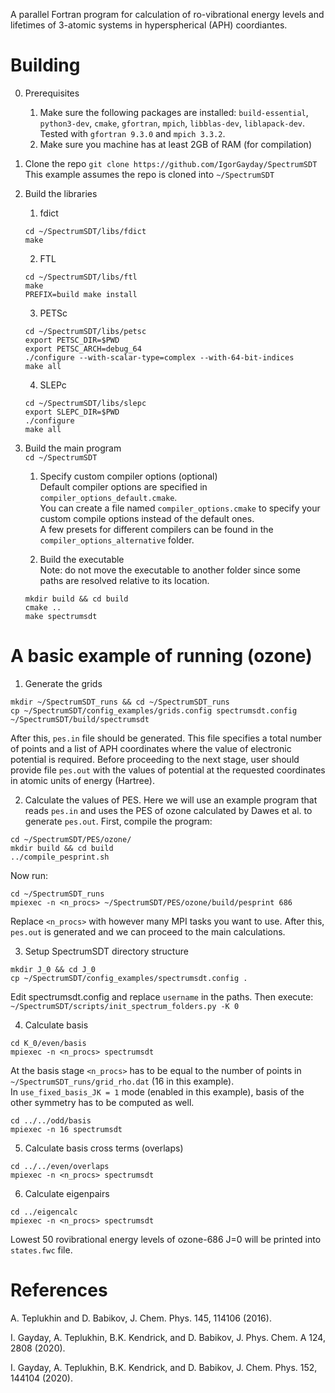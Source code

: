 A parallel Fortran program for calculation of ro-vibrational energy levels and lifetimes of 3-atomic systems in hyperspherical (APH) coordiantes.

# Building

0. Prerequisites
    1. Make sure the following packages are installed: `build-essential`, `python3-dev`, `cmake`, `gfortran`, `mpich`, `libblas-dev`, `liblapack-dev`.  
    Tested with `gfortran 9.3.0` and `mpich 3.3.2`.
    2. Make sure you machine has at least 2GB of RAM (for compilation)

1. Clone the repo
`git clone https://github.com/IgorGayday/SpectrumSDT`  
This example assumes the repo is cloned into `~/SpectrumSDT`

2. Build the libraries

    1. fdict
    ```
    cd ~/SpectrumSDT/libs/fdict
    make
    ```

    2. FTL
    ```
    cd ~/SpectrumSDT/libs/ftl
    make
    PREFIX=build make install
    ```

    3. PETSc
    ```
    cd ~/SpectrumSDT/libs/petsc
    export PETSC_DIR=$PWD
    export PETSC_ARCH=debug_64
    ./configure --with-scalar-type=complex --with-64-bit-indices
    make all
    ```

    4. SLEPc
    ```
    cd ~/SpectrumSDT/libs/slepc
    export SLEPC_DIR=$PWD
    ./configure
    make all
    ```

3. Build the main program  
`cd ~/SpectrumSDT`

    1. Specify custom compiler options (optional)  
    Default compiler options are specified in `compiler_options_default.cmake`.  
    You can create a file named `compiler_options.cmake` to specify your custom compile options instead of the default ones.  
    A few presets for different compilers can be found in the `compiler_options_alternative` folder.

    2. Build the executable  
    Note: do not move the executable to another folder since some paths are resolved relative to its location.  
    ```
    mkdir build && cd build
    cmake ..
    make spectrumsdt
    ```

# A basic example of running (ozone)

1. Generate the grids
```
mkdir ~/SpectrumSDT_runs && cd ~/SpectrumSDT_runs
cp ~/SpectrumSDT/config_examples/grids.config spectrumsdt.config
~/SpectrumSDT/build/spectrumsdt
```
After this, `pes.in` file should be generated. This file specifies a total number of points and a list of APH coordinates where the value of electronic potential is required.
Before proceeding to the next stage, user should provide file `pes.out` with the values of potential at the requested coordinates in atomic units of energy (Hartree).

2. Calculate the values of PES. Here we will use an example program that reads `pes.in` and uses the PES of ozone calculated by Dawes et al. to generate `pes.out`. First, compile the program:
```
cd ~/SpectrumSDT/PES/ozone/
mkdir build && cd build
../compile_pesprint.sh
```
Now run:
```
cd ~/SpectrumSDT_runs
mpiexec -n <n_procs> ~/SpectrumSDT/PES/ozone/build/pesprint 686
```
Replace `<n_procs>` with however many MPI tasks you want to use. After this, `pes.out` is generated and we can proceed to the main calculations.

3. Setup SpectrumSDT directory structure
```
mkdir J_0 && cd J_0
cp ~/SpectrumSDT/config_examples/spectrumsdt.config .
```
Edit spectrumsdt.config and replace `username` in the paths. Then execute:  
`~/SpectrumSDT/scripts/init_spectrum_folders.py -K 0`

4. Calculate basis
```
cd K_0/even/basis
mpiexec -n <n_procs> spectrumsdt
```
At the basis stage `<n_procs>` has to be equal to the number of points in `~/SpectrumSDT_runs/grid_rho.dat` (16 in this example).  
In `use_fixed_basis_JK = 1` mode (enabled in this example), basis of the other symmetry has to be computed as well.  
```
cd ../../odd/basis
mpiexec -n 16 spectrumsdt
```

5. Calculate basis cross terms (overlaps)
```
cd ../../even/overlaps
mpiexec -n <n_procs> spectrumsdt
```

6. Calculate eigenpairs
```
cd ../eigencalc
mpiexec -n <n_procs> spectrumsdt
```
Lowest 50 rovibrational energy levels of ozone-686 J=0 will be printed into `states.fwc` file.

# References

A. Teplukhin and D. Babikov, J. Chem. Phys. 145, 114106 (2016).

I. Gayday, A. Teplukhin, B.K. Kendrick, and D. Babikov, J. Phys. Chem. A 124, 2808 (2020).

I. Gayday, A. Teplukhin, B.K. Kendrick, and D. Babikov, J. Chem. Phys. 152, 144104 (2020).
